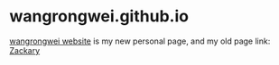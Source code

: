 # wangrongwei.github.io

[wangrongwei website](https://wangrongwei.github.io)
is my new personal page, and my old page link:
[Zackary](https://blog.csdn.net/wang__rongwei)
